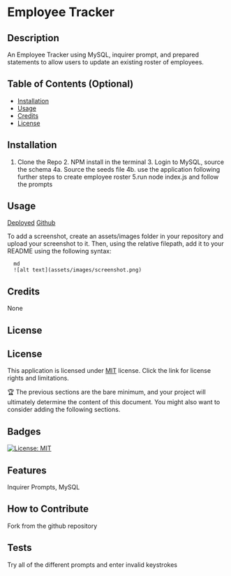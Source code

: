 
  # Employee Tracker
  

  ## Description
  
  An Employee Tracker using MySQL, inquirer prompt, and prepared statements to allow users to update an existing roster of employees.
  
  
  ## Table of Contents (Optional)
  
  - [Installation](#installation)
  - [Usage](#usage)
  - [Credits](#credits)
  - [License](#license)
  
  ## Installation
  
 1. Clone the Repo 2. NPM install in the terminal 3. Login to MySQL, source the schema 4a. Source the seeds file 4b. use the application following further steps to create employee roster 5.run node index.js and follow the prompts
  
  ## Usage
  
  [Deployed](n/a)
  [Github](https://github.com/0Clark30/Employee-Tracker)
  
  To add a screenshot, create an assets/images folder in your repository and upload your screenshot to it. Then, using the relative filepath, add it to your README using the following syntax:
  
      md
      ![alt text](assets/images/screenshot.png)
      
  
  ## Credits
  
 None

  
  ## License
  ## License
  This application is licensed under [MIT](https://opensource.org/licenses/MIT) license. Click the link for license rights and limitations.
  
  
  🏆 The previous sections are the bare minimum, and your project will ultimately determine the content of this document. You might also want to consider adding the following sections.
  
  ## Badges

  [![License: MIT](https://img.shields.io/badge/License-MIT-yellow.svg)](https://opensource.org/licenses/MIT)
  
  
  ## Features
  
  Inquirer Prompts, MySQL
  
  ## How to Contribute
  
  Fork from the github repository
  
  ## Tests
  Try all of the different prompts and enter invalid keystrokes
